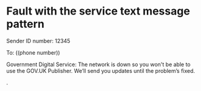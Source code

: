 # Fault with the service text message pattern

Sender ID number: 12345

To: ((phone number))

Government Digital Service: The network is down so you won't be able to use the GOV.UK Publisher. We’ll send you updates until the problem’s fixed. 




.
